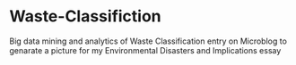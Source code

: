 # Waste-Classifiction
Big data mining and analytics of Waste Classification entry on Microblog to genarate a picture for my Environmental Disasters and Implications essay
